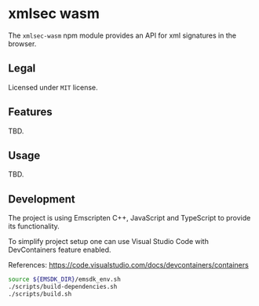 # xmlsec wasm

The `xmlsec-wasm` npm module provides an API for xml signatures in the browser.

## Legal

Licensed under `MIT` license.

## Features

TBD.

## Usage

TBD.

## Development

The project is using Emscripten C++, JavaScript and TypeScript to provide its functionality.

To simplify project setup one can use Visual Studio Code with DevContainers feature enabled.

References: <https://code.visualstudio.com/docs/devcontainers/containers>

```sh
source ${EMSDK_DIR}/emsdk_env.sh
./scripts/build-dependencies.sh
./scripts/build.sh
```